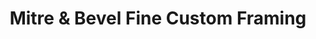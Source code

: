 ---
title: "Mitre & Bevel Fine Custom Framing"
url: /indian-wells/mitre-und-bevel-fine-custom-framing/
shop: Rahmen
---